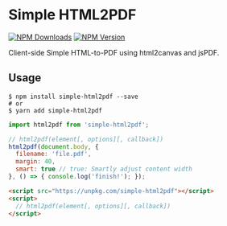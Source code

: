 # Simple HTML2PDF
[![NPM Downloads](https://img.shields.io/npm/dm/simple-html2pdf.svg)](https://www.npmjs.org/package/simple-html2pdf)
[![NPM Version](https://img.shields.io/npm/v/simple-html2pdf.svg)](https://www.npmjs.org/package/simple-html2pdf)

Client-side Simple HTML-to-PDF using html2canvas and jsPDF.

## Usage
```shell
$ npm install simple-html2pdf --save
# or
$ yarn add simple-html2pdf
```

```js
import html2pdf from 'simple-html2pdf';

// html2pdf(element[, options][, callback])
html2pdf(document.body, {
  filename: 'file.pdf',
  margin: 40,
  smart: true // true: Smartly adjust content width
}, () => { console.log('finish!'); });
```

```html
<script src="https://unpkg.com/simple-html2pdf"></script>
<script>
  // html2pdf(element[, options][, callback])
</script>
```